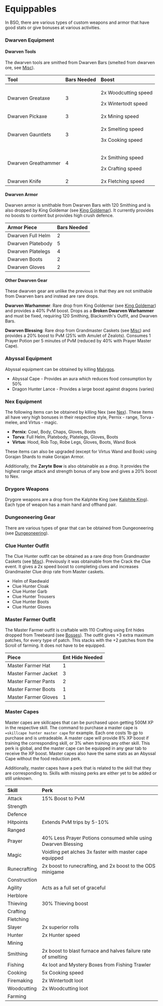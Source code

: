 # Equippables

In BSO, there are various types of custom weapons and armor that have good stats or give bonuses at various activities.

### Dwarven Equipment

#### Dwarven Tools

The dwarven tools are smithed from Dwarven Bars \(smelted from dwarven ore, see [Misc](misc.md)\). 

<table>
  <thead>
    <tr>
      <th style="text-align:left">Tool</th>
      <th style="text-align:left">Bars Needed</th>
      <th style="text-align:left">Boost</th>
    </tr>
  </thead>
  <tbody>
    <tr>
      <td style="text-align:left">Dwarven Greataxe</td>
      <td style="text-align:left">3</td>
      <td style="text-align:left">
        <p>2x Woodcutting speed</p>
        <p>2x Wintertodt speed</p>
      </td>
    </tr>
    <tr>
      <td style="text-align:left">Dwarven Pickaxe</td>
      <td style="text-align:left">3</td>
      <td style="text-align:left">2x Mining speed</td>
    </tr>
    <tr>
      <td style="text-align:left">Dwarven Gauntlets</td>
      <td style="text-align:left">3</td>
      <td style="text-align:left">
        <p>2x Smelting speed</p>
        <p>3x Cooking speed</p>
      </td>
    </tr>
    <tr>
      <td style="text-align:left">Dwarven Greathammer</td>
      <td style="text-align:left">4</td>
      <td style="text-align:left">
        <p>2x Smithing speed</p>
        <p>2x Crafting speed</p>
      </td>
    </tr>
    <tr>
      <td style="text-align:left">Dwarven Knife</td>
      <td style="text-align:left">2</td>
      <td style="text-align:left">2x Fletching speed</td>
    </tr>
  </tbody>
</table>

#### Dwarven Armor

Dwarven armor is smithable from Dwarven Bars with 120 Smithing and is also dropped by King Goldemar \(see [King Goldemar](../bosses/king-goldemar.md)\). It currently provides no boosts to content but provides high crush defence.

| Armor Piece | Bars Needed |
| :--- | :--- |
| Dwarven Full Helm | 2 |
| Dwarven Platebody | 5 |
| Dwarven Platelegs | 4 |
| Dwarven Boots | 2 |
| Dwarven Gloves | 2 |

#### Other Dwarven Gear

These dwarven gear are unlike the previous in that they are not smithable from Dwarven bars and instead are rare drops.

**Dwarven Warhammer**: Rare drop from King Goldemar \(see [King Goldemar](../bosses/king-goldemar.md)\) and provides a 40% PvM boost. Drops as a **Broken Dwarven Warhammer** and must be fixed, requiring 120 Smithing, Blacksmith's Outfit, and Dwarven Bars.

**Dwarven Blessing**: Rare drop from Grandmaster Caskets \(see [Misc](misc.md)\) and provides a 20% boost to PvM \(25% with Amulet of Zealots\). Consumes 1 Prayer Potion per 5 minutes of PvM \(reduced by 40% with Prayer Master Cape\).

### Abyssal Equipment

Abyssal equipment can be obtained by killing [Malygos](../bosses/malygos.md). 

* Abyssal Cape - Provides an aura which reduces food consumption by 50%
* Dragon Hunter Lance - Provides a large boost against dragons \(varies\)

### Nex Equipment

The following items can be obtained by killing Nex \(see [Nex](../bosses/nex.md)\). These items all have very high bonuses in their respective style, Pernix - range, Torva - melee, and Virtus - magic. 

* **Pernix**: Cowl, Body, Chaps, Gloves, Boots
* **Torva**: Full Helm, Platebody, Platelegs, Gloves, Boots
* **Virtus**: Hood, Rob Top, Robe Legs, Gloves, Boots, Wand Book

These items can also be upgraded \(except for Virtus Wand and Book\) using Gorajan Shards to make Gorajan Armor.

Additionally, the **Zaryte** **Bow** is also obtainable as a drop. It provides the highest range attack and strength bonus of any bow and gives a 20% boost to Nex.

### Drygore Weapons

Drygore weapons are a drop from the Kalphite King \(see [Kalphite King](../bosses/kalphite-king.md)\). Each type of weapon has a main hand and offhand pair. 

### Dungeoneering Gear

There are various types of gear that can be obtained from Dungeoneering \(see [Dungeoneering](../skills/dungeoneering-training/dg-rewards.md)\). 

### Clue Hunter Outfit

The Clue Hunter outfit can be obtained as a rare drop from Grandmaster Caskets \(see [Misc](misc.md)\). Previously it was obtainable from the Crack the Clue event. It gives a 2x speed boost to completing clues and increases Grandmaster Clue drop rate from Master caskets. 

* Helm of Raedwald
* Clue Hunter Cloak
* Clue Hunter Garb
* Clue Hunter Trousers
* Clue Hunter Boots
* Clue Hunter Gloves

### Master Farmer Outfit

The Master Farmer outfit is craftable with 110 Crafting using Ent hides dropped from Treebeard \(see [Bosses]()\). The outfit gives +3 extra maximum patches, for every type of patch. This stacks with the +2 patches from the Scroll of farming. It does not have to be equipped.

| Piece | Ent Hide Needed |
| :--- | :--- |
| Master Farmer Hat | 1 |
| Master Farmer Jacket | 3 |
| Master Farmer Pants | 2 |
| Master Farmer Boots | 1 |
| Master Farmer Gloves | 1 |

### Master Capes

Master capes are skillcapes that can be purchased upon getting 500M XP in the respective skill. The command to purchase a master cape is `=skillcape hunter master cape` for example. Each one costs 1b gp to purchase and is untradeable. A master cape will provide 8% XP boost if training the corresponding skill, or 3% when training any other skill. This perk is global, and the master cape can be equipped in any gear tab to receive the XP boost. Master capes also have the same stats as an Abyssal Cape without the food reduction perk. 

Additionally, master capes have a perk that is related to the skill that they are corresponding to. Skills with missing perks are either yet to be added or still unknown.

| Skill | Perk |
| :--- | :--- |
| Attack | 15% Boost to PvM |
| Strength |  |
| Defence |  |
| Hitpoints | Extends PvM trips by 5-10% |
| Ranged |  |
| Prayer | 40% Less Prayer Potions consumed while using Dwarven Blessing |
| Magic | Voidling pet alches 3x faster with master cape equipped |
| Runecrafting | 2x boost to runecrafting, and 2x boost to the ODS minigame |
| Construction |  |
| Agility | Acts as a full set of graceful |
| Herblore |  |
| Thieving | 30% Thieving boost |
| Crafting |  |
| Fletching |  |
| Slayer | 2x superior rolls |
| Hunter | 2x Hunter speed |
| Mining |  |
| Smithing | 2x boost to blast furnace and halves failure rate of smelting |
| Fishing | 4x loot and Mystery Boxes from Fishing Trawler |
| Cooking | 5x Cooking speed |
| Firemaking | 2x Wintertodt loot |
| Woodcutting | 2x Woodcutting loot |
| Farming |  |

